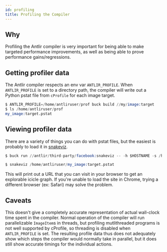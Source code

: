 ```yaml
---
id: profiling
title: Profiling the Compiler
---
```


## Why

Profiling the Antlir compiler is very important for being able to make targeted
performance improvements, as well as being able to prove performance
gains/regressions.

## Getting profiler data

The Antlir compiler respects an env var `ANTLIR_PROFILE`.
When `ANTLIR_PROFILE` is set to a directory path, the compiler will write out a
Python pstat file from `cProfile` for each image target.

```s
$ ANTLIR_PROFILE=/home/antliruser/prof buck build //my/image:target
$ ls /home/antliruser/prof
my_image:target.pstat
```

## Viewing profiler data

There are a variety of things you can do with pstat files, but the easiest is
probably to load it in [snakeviz](https://jiffyclub.github.io/snakeviz/).

<FbInternalOnly>

```s
$ buck run //antlir/third-party/facebook:snakeviz -- -h $HOSTNAME -s /home/antliruser/my_image:target.pstat
```

</FbInternalOnly>
<OssOnly>

```s
$ snakeviz /home/antliruser/my_image:target.pstat
```

</OssOnly>

This will print out a URL that you can visit in your browser to get an
explorable icicle graph. If you're unable to load the site in Chrome, trying a different browser (ex: Safari) may solve the problem.

## Caveats

This doesn't give a completely accurate representation of actual wall-clock time
spent in the compiler. Normal operation of the compiler will run parallelizable
`ImageItem`s in threads, but profiling mutlithreaded programs is not well
supported by cProfile, so threading is disabled when `ANTLIR_PROFILE` is set.
The resulting profile data thus does not adequately show which steps the
compiler would normally take in parallel, but it does still show accurate
timings for the individual actions.
